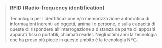 >### RFID (Radio-frequency identification)
>Tecnologia per l’identificazione e/o memorizzazione automatica di informazioni inerenti ad oggetti, animali o persone, e sulla capacità di queste di rispondere all’interrogazione a distanza da parte di appositi apparati fissi o portatili, chiamati reader. Negli ultimi anni la tecnologia che ha preso più piede in questo ambito è la tecnologia NFC.